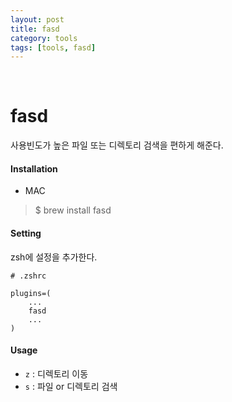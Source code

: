 ```yaml
---
layout: post
title: fasd
category: tools
tags: [tools, fasd]
---
```


&nbsp;

# fasd

사용빈도가 높은 파일 또는 디렉토리 검색을 편하게 해준다.

#### Installation

-  MAC

> $ brew install fasd

#### Setting

zsh에 설정을 추가한다.

```shell
# .zshrc

plugins=(
	...
	fasd
	...
)
```

#### Usage

- `z` : 디렉토리 이동
- `s` : 파일 or 디렉토리 검색

